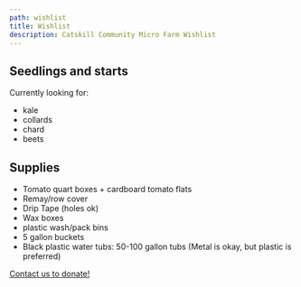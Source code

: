 ```yaml
---
path: wishlist
title: Wishlist
description: Catskill Community Micro Farm Wishlist
---
```

## Seedlings and starts

Currently looking for:

* kale
* collards 
* chard
* beets

## Supplies

* Tomato quart boxes + cardboard tomato flats 
* Remay/row cover
* Drip Tape (holes ok)
* Wax boxes
* plastic wash/pack bins
* 5 gallon buckets
* Black plastic water tubs: 50-100 gallon tubs (Metal is okay, but plastic is preferred)

[Contact us to donate!](mailto:info@ccmicrofarm.org)
